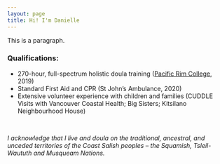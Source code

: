 ```yaml
---
layout: page
title: Hi! I'm Danielle
---
```


This is a paragraph.

### Qualifications:
- 270-hour, full-spectrum holistic doula training ([Pacific Rim College](https://www.pacificrimcollege.com/faculties-programs/program/holistic-doula-certificate/), 2019)
- Standard First Aid and CPR (St John’s Ambulance, 2020)
- Extensive volunteer experience with children and families (CUDDLE Visits with Vancouver Coastal Health; Big Sisters; Kitsilano Neighbourhood House)

<br>

_I acknowledge that I live and doula on the traditional, ancestral, and unceded territories of the Coast Salish peoples – the Squamish, Tsleil-Waututh and Musqueam Nations._
